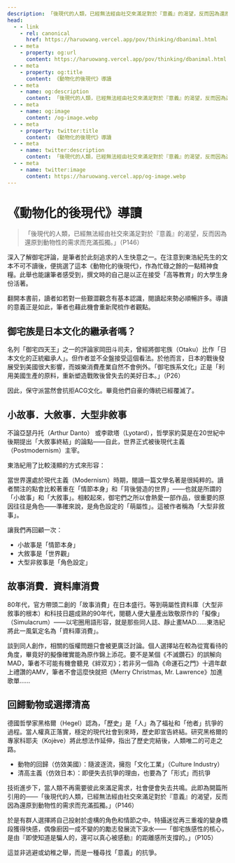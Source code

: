 ```yaml
---
description: 「後現代的人類，已經無法經由社交來滿足對於『意義』的渴望，反而因為還原到動物性的需求而充滿孤獨。」
head:
  - - link
    - rel: canonical
      href: https://haruowang.vercel.app/pov/thinking/dbanimal.html
  - - meta
    - property: og:url
      content: https://haruowang.vercel.app/pov/thinking/dbanimal.html
  - - meta
    - property: og:title
      content: 《動物化的後現代》導讀
  - - meta
    - name: og:description
      content: 「後現代的人類，已經無法經由社交來滿足對於『意義』的渴望，反而因為還原到動物性的需求而充滿孤獨。」
  - - meta
    - name: og:image
      content: /og-image.webp
  - - meta
    - property: twitter:title
      content: 《動物化的後現代》導讀
  - - meta
    - name: twitter:description
      content: 「後現代的人類，已經無法經由社交來滿足對於『意義』的渴望，反而因為還原到動物性的需求而充滿孤獨。」
  - - meta
    - name: twitter:image
      content: https://haruowang.vercel.app/og-image.webp
---
```


# 《動物化的後現代》導讀

<p><Badge type="info" text="🌳 Evergreen" /></P>

> 「後現代的人類，已經無法經由社交來滿足對於『意義』的渴望，反而因為還原到動物性的需求而充滿孤獨。」（P146）

深入了解御宅評論，是筆者於此刻追求的人生快意之一。在注意到東浩紀先生的文本不可不讀後，便挑選了這本《動物化的後現代》，作為忙碌之餘的一點精神食糧。此舉也能讓筆者感受到，撰文時的自己是以正在接受「高等教育」的大學生身份活著。

翻開本書前，讀者如若對一些艱澀觀念有基本認識，閱讀起來勢必順暢許多。導讀的意義正是如此，筆者也藉此機會重新爬梳作者觀點。

## 御宅族是日本文化的繼承者嗎？

名列「御宅四天王」之一的評論家岡田斗司夫，曾經將御宅族（Otaku）比作「日本文化的正統繼承人」。但作者並不全盤接受這個看法。於他而言，日本的戰後發展受到美國很大影響，而娛樂消費產業自然不會例外。「御宅族系文化」正是「利用美國生產的原料，重新塑造戰敗後曾失去的美好日本。」（P26）

因此，保守派當然會抗拒ACG文化。畢竟他們自豪的傳統已經覆滅了。

## 小故事．大敘事．大型非敘事

不論亞瑟丹托（Arthur Danto） 或李歐塔（Lyotard），哲學家約莫是在20世紀中後期提出「大敘事終結」的論點——自此，世界正式被後現代主義（Postmodernism）主宰。

東浩紀用了比較淺顯的方式來形容：

當世界還處於現代主義（Modernism）時期，閱讀一篇文學名著是很純粹的。讀者關注的點會比較著重在「情節本身」和「背後營造的世界」——也就是所謂的「小故事」和「大敘事」。相較起來，御宅們之所以會熱愛一部作品，很重要的原因往往是角色——準確來說，是角色設定的「萌屬性」。這被作者稱為「大型非敘事」。

讓我們再回顧一次：

- 小故事是「情節本身」
- 大敘事是「世界觀」
- 大型非敘事是「角色設定」

## 故事消費．資料庫消費

80年代，官方帶頭二創的「故事消費」在日本盛行。等到萌屬性資料庫（大型非敘事的根本）和科技日趨成熟的90年代，閱聽人便大量產出致敬原作的「擬像」（Simulacrum）——以宅圈用語形容，就是那些同人誌、靜止畫MAD……東浩紀將此一風氣定名為「資料庫消費」。

談到同人創作，相關的版權問題只會被更廣泛討論。個人選擇站在較為從寬看待的角度，畢竟好的擬像確實能為原作錦上添花。要不是某個《不滅鑽石》的誤解向MAD，筆者不可能有機會聽見《絆双刃》；若非另一個為《命運石之門》十週年獻上禮讚的AMV，筆者不會這麼快就把《Merry Christmas, Mr. Lawrence》加進歌單……

## 回歸動物或選擇清高

德國哲學家黑格爾（Hegel）認為，「歷史」是「人」為了福祉和「他者」抗爭的過程。當人權真正落實，穩定的現代社會到來時，歷史即宣告終結。研究黑格爾的專家科耶夫（Kojève）將此想法作延伸，指出了歷史完結後，人類唯二的可走之路。

- 動物的回歸（仿效美國）：隨波逐流，擁抱「文化工業」（Culture Industry）
- 清高主義（仿效日本）：即便失去抗爭的理由，也要為了「形式」而抗爭

技術進步下，當人類不再需要彼此來滿足需求，社會便會失去共鳴。此即為開篇所引用的——「後現代的人類，已經無法經由社交來滿足對於『意義』的渴望，反而因為還原到動物性的需求而充滿孤獨。」（P146）

於是有群人選擇將自己投射於虛構的角色和情節之中。特攝迷從再三重複的變身橋段獲得快感，偶像廚因一成不變的的勵志發展流下淚水——「御宅族感性的核心，是由『即使知道是騙人的，還可以真心被感動』的距離感所支撐的。」（P105）

這並非逃避或幼稚之舉，而是一種尋找「意義」的抗爭。